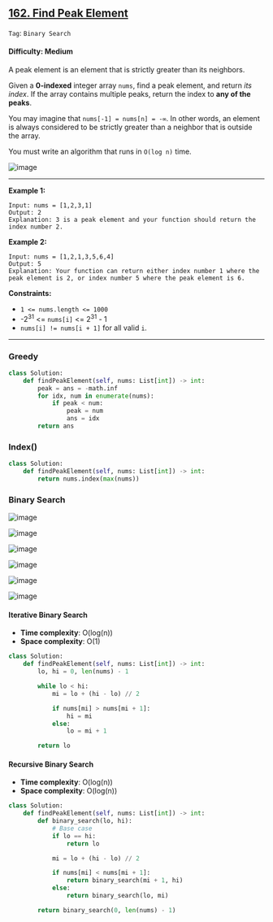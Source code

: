 ## [162. Find Peak Element](https://leetcode.com/problems/find-peak-element/)

```Tag```: ```Binary Search```

#### Difficulty: Medium

A peak element is an element that is strictly greater than its neighbors.

Given a __0-indexed__ integer array ```nums```, find a peak element, and return _its index_. If the array contains multiple peaks, return the index to __any of the peaks__.

You may imagine that ```nums[-1] = nums[n] = -∞```. In other words, an element is always considered to be strictly greater than a neighbor that is outside the array.

You must write an algorithm that runs in ```O(log n)``` time.

![image](https://user-images.githubusercontent.com/35042430/229907589-405a072e-b0b6-4aa4-88ca-901ee5efc596.png)

---

__Example 1:__
```
Input: nums = [1,2,3,1]
Output: 2
Explanation: 3 is a peak element and your function should return the index number 2.
```

__Example 2:__
```
Input: nums = [1,2,1,3,5,6,4]
Output: 5
Explanation: Your function can return either index number 1 where the peak element is 2, or index number 5 where the peak element is 6.
```

__Constraints:__

- ```1 <= nums.length <= 1000```
- -2<sup>31</sup> <= ```nums[i]``` <= 2<sup>31</sup> - 1
- ```nums[i] != nums[i + 1]``` for all valid ```i```.

---

### Greedy

```Python
class Solution:
    def findPeakElement(self, nums: List[int]) -> int:
        peak = ans = -math.inf
        for idx, num in enumerate(nums):
            if peak < num:
                peak = num
                ans = idx
        return ans
```

### Index()

```Python
class Solution:
    def findPeakElement(self, nums: List[int]) -> int:
        return nums.index(max(nums))
```

### Binary Search

![image](https://user-images.githubusercontent.com/35042430/229924268-d0b37be2-4279-4590-9db2-205d3daf6525.png)

![image](https://user-images.githubusercontent.com/35042430/229924323-100f1c2b-f23f-4068-8710-1fd221c8b861.png)

![image](https://user-images.githubusercontent.com/35042430/229924363-bf53f301-ce10-4db0-9032-6cc2513beb2a.png)

![image](https://user-images.githubusercontent.com/35042430/229924391-95c80344-6935-411f-8b08-4b58d0980fce.png)

![image](https://user-images.githubusercontent.com/35042430/229924457-ea06db69-4857-4114-8b87-62a18d397ee4.png)

![image](https://user-images.githubusercontent.com/35042430/229924520-577ee98d-5d66-46fe-96fc-6325b82fd8b0.png)

#### Iterative Binary Search

- __Time complexity__: O(log(n))
- __Space complexity__: O(1)

```Python
class Solution:
    def findPeakElement(self, nums: List[int]) -> int:
        lo, hi = 0, len(nums) - 1

        while lo < hi:
            mi = lo + (hi - lo) // 2

            if nums[mi] > nums[mi + 1]:
                hi = mi
            else:
                lo = mi + 1

        return lo 
```

#### Recursive Binary Search

- __Time complexity__: O(log(n))
- __Space complexity__: O(log(n))

```Python
class Solution:
    def findPeakElement(self, nums: List[int]) -> int:
        def binary_search(lo, hi):
            # Base case
            if lo == hi:
                return lo

            mi = lo + (hi - lo) // 2

            if nums[mi] < nums[mi + 1]:
                return binary_search(mi + 1, hi)
            else:
                return binary_search(lo, mi)

        return binary_search(0, len(nums) - 1)
```
